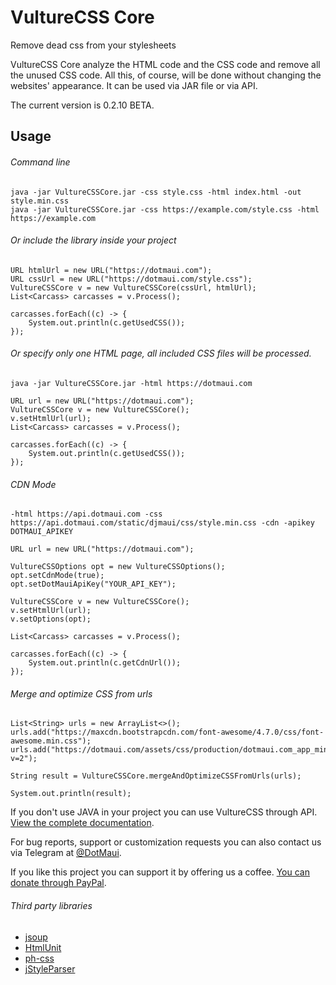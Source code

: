 # VultureCSS Core
Remove dead css from your stylesheets

VultureCSS Core analyze the HTML code and the CSS code and remove all the unused CSS code. All this, of course, will be done without changing the websites' appearance. 
It can be used via JAR file or via API.

The current version is 0.2.10 BETA.

## Usage

###### Command line
```
java -jar VultureCSSCore.jar -css style.css -html index.html -out style.min.css
java -jar VultureCSSCore.jar -css https://example.com/style.css -html https://example.com
```
###### Or include the library inside your project
```
URL htmlUrl = new URL("https://dotmaui.com");
URL cssUrl = new URL("https://dotmaui.com/style.css");
VultureCSSCore v = new VultureCSSCore(cssUrl, htmlUrl);
List<Carcass> carcasses = v.Process();

carcasses.forEach((c) -> {
    System.out.println(c.getUsedCSS());
});
```
###### Or specify only one HTML page, all included CSS files will be processed.
```
java -jar VultureCSSCore.jar -html https://dotmaui.com
```

```
URL url = new URL("https://dotmaui.com");
VultureCSSCore v = new VultureCSSCore();
v.setHtmlUrl(url);
List<Carcass> carcasses = v.Process();

carcasses.forEach((c) -> {
    System.out.println(c.getUsedCSS());
});
```

###### CDN Mode
```
-html https://api.dotmaui.com -css https://api.dotmaui.com/static/djmaui/css/style.min.css -cdn -apikey DOTMAUI_APIKEY
```

```
URL url = new URL("https://dotmaui.com");

VultureCSSOptions opt = new VultureCSSOptions();
opt.setCdnMode(true);
opt.setDotMauiApiKey("YOUR_API_KEY");

VultureCSSCore v = new VultureCSSCore();
v.setHtmlUrl(url);
v.setOptions(opt);

List<Carcass> carcasses = v.Process();

carcasses.forEach((c) -> {
    System.out.println(c.getCdnUrl());
});
```

###### Merge and optimize CSS from urls
```
List<String> urls = new ArrayList<>();
urls.add("https://maxcdn.bootstrapcdn.com/font-awesome/4.7.0/css/font-awesome.min.css");
urls.add("https://dotmaui.com/assets/css/production/dotmaui.com_app_min.css?v=2");

String result = VultureCSSCore.mergeAndOptimizeCSSFromUrls(urls);

System.out.println(result);
```


If you don't use JAVA in your project you can use VultureCSS through API. [View the complete documentation](https://api.dotmaui.com/vulturecss/).

For bug reports, support or customization requests you can also contact us via Telegram at [@DotMaui](https://t.me/DotMaui).

If you like this project you can support it by offering us a coffee. [You can donate through PayPal](https://dotmaui.com/donate/).

###### Third party libraries
- [jsoup](https://github.com/jhy/jsoup)
- [HtmlUnit](https://github.com/HtmlUnit/htmlunit)
- [ph-css](https://github.com/phax/ph-css)
- [jStyleParser](https://github.com/radkovo/jStyleParser)

